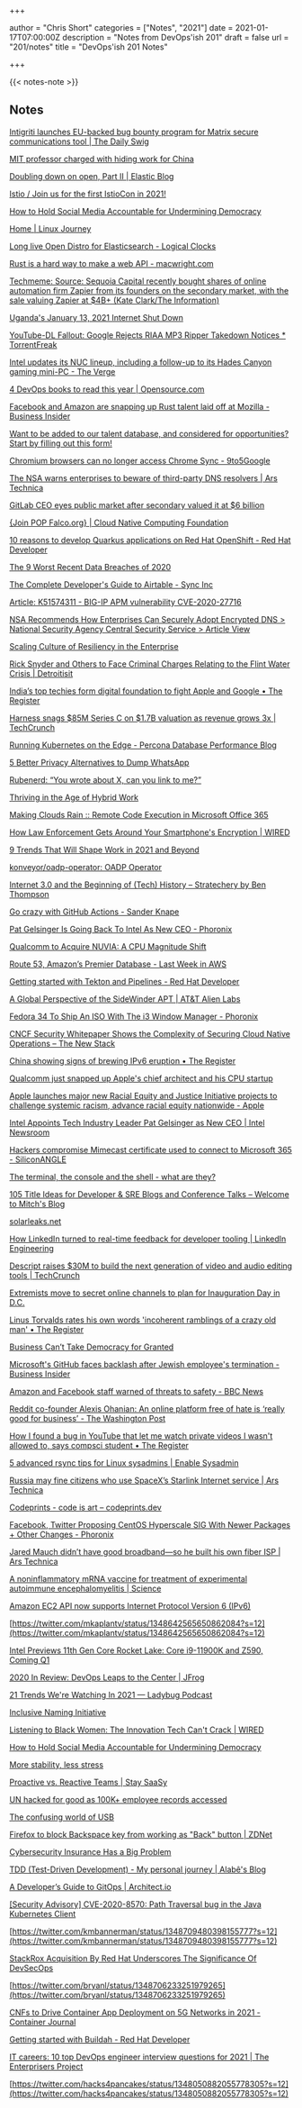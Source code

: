 +++

author = "Chris Short"
categories = ["Notes", "2021"]
date = 2021-01-17T07:00:00Z
description = "Notes from DevOps'ish 201"
draft = false
url = "201/notes"
title = "DevOps'ish 201 Notes"

+++

{{< notes-note >}}

## Notes

[Intigriti launches EU-backed bug bounty program for Matrix secure communications tool | The Daily Swig](https://portswigger.net/daily-swig/intigriti-launches-eu-backed-bug-bounty-program-for-matrix-secure-communications-tool)

[MIT professor charged with hiding work for China](https://apnews.com/article/boston-arrests-china-massachusetts-nanotechnology-b175c88b2111b5765f6476b5bbd4ebf2)

[Doubling down on open, Part II | Elastic Blog](https://www.elastic.co/blog/licensing-change)

[Istio / Join us for the first IstioCon in 2021!](https://istio.io/latest/blog/2020/istiocon-2021/)

[How to Hold Social Media Accountable for Undermining Democracy](https://hbr.org/2021/01/how-to-hold-social-media-accountable-for-undermining-democracy?utm_medium=email&utm_source=newsletter_monthly&utm_campaign=technology_not_activesubs&deliveryName=DM114601)

[Home | Linux Journey](https://linuxjourney.com/)

[Long live Open Distro for Elasticsearch - Logical Clocks](https://www.logicalclocks.com/blog/elasticsearch-is-dead-long-live-open-distro-for-elasticsearch)

[Rust is a hard way to make a web API - macwright.com](https://macwright.com/2021/01/15/rust.html)

[Techmeme: Source: Sequoia Capital recently bought shares of online automation firm Zapier from its founders on the secondary market, with the sale valuing Zapier at $4B+ (Kate Clark/The Information)](https://www.techmeme.com/210114/p53#a210114p53)

[Uganda's January 13, 2021 Internet Shut Down](https://blog.cloudflare.com/uganda-january-13-2021-internet-shut-down/)

[YouTube-DL Fallout: Google Rejects RIAA MP3 Ripper Takedown Notices * TorrentFreak](https://torrentfreak.com/youtube-dl-fallout-google-rejects-riaa-mp3-ripper-takedown-notices-210115/)

[Intel updates its NUC lineup, including a follow-up to its Hades Canyon gaming mini-PC - The Verge](https://www.theverge.com/2021/1/14/22231244/intel-nuc-11-pc-announcement-includes-mini-gaming-computer)

[4 DevOps books to read this year | Opensource.com](https://opensource.com/article/21/1/devops-books)

[Facebook and Amazon are snapping up Rust talent laid off at Mozilla - Business Insider](https://www.businessinsider.com/facebook-amazon-microsoft-rust-mozilla-layoffs-2021-1)

[Want to be added to our talent database, and considered for opportunities? Start by filling out this form!](https://airtable.com/shrD3E9QUMhzpYukC)

[Chromium browsers can no longer access Chrome Sync - 9to5Google](https://9to5google.com/2021/01/15/chromium-chrome-sync-bookmarks/)

[The NSA warns enterprises to beware of third-party DNS resolvers | Ars Technica](https://arstechnica.com/information-technology/2021/01/the-nsa-warns-enterprises-to-beware-of-third-party-dns-resolvers/)

[GitLab CEO eyes public market after secondary valued it at $6 billion](https://www.cnbc.com/2021/01/15/gitlab-ceo-eyes-public-market-after-secondary-valued-it-at-6-billion-.html)

[{Join POP Falco.org} | Cloud Native Computing Foundation](https://www.cncf.io/blog/2020/12/14/join-pop-falco-org/)

[10 reasons to develop Quarkus applications on Red Hat OpenShift - Red Hat Developer](https://developers.redhat.com/blog/2021/01/15/10-reasons-to-develop-quarkus-applications-on-red-hat-openshift/)

[The 9 Worst Recent Data Breaches of 2020](https://auth0.com/blog/the-nine-worst-recent-data-breaches-of-2020/)

[The Complete Developer's Guide to Airtable - Sync Inc](https://blog.syncinc.so/the-complete-developers-guide-to-airtable)

[Article: K51574311 - BIG-IP APM vulnerability CVE-2020-27716](https://support.f5.com/csp/article/K51574311)

[NSA Recommends How Enterprises Can Securely Adopt Encrypted DNS > National Security Agency Central Security Service > Article View](https://www.nsa.gov/News-Features/Feature-Stories/Article-View/Article/2471956/nsa-recommends-how-enterprises-can-securely-adopt-encrypted-dns/)

[Scaling Culture of Resiliency in the Enterprise](https://www.infoq.com/presentations/charter-resiliency-team/)

[Rick Snyder and Others to Face Criminal Charges Relating to the Flint Water Crisis | Detroitisit](https://detroitisit.com/rick-snyder-criminal-charges-flint-water-crisis/)

[India’s top techies form digital foundation to fight Apple and Google • The Register](https://www.theregister.com/2021/01/14/atmanirbhar_digital_india_foundation/)

[Harness snags $85M Series C on $1.7B valuation as revenue grows 3x | TechCrunch](https://techcrunch.com/2021/01/14/harness-snags-85m-series-c-on-1-7b-valuation-as-revenue-grows-3x/)

[Running Kubernetes on the Edge - Percona Database Performance Blog](https://www.percona.com/blog/2021/01/13/running-kubernetes-on-the-edge/)

[5 Better Privacy Alternatives to Dump WhatsApp](https://itsfoss.com/private-whatsapp-alternatives/)

[Rubenerd: “You wrote about X, can you link to me?”](https://rubenerd.com/you-wrote-about-x-can-you-link-to-me/)

[Thriving in the Age of Hybrid Work](https://hbr.org/2021/01/thriving-in-the-age-of-hybrid-work)

[Making Clouds Rain :: Remote Code Execution in Microsoft Office 365](https://srcincite.io/blog/2021/01/12/making-clouds-rain-rce-in-office-365.html)

[How Law Enforcement Gets Around Your Smartphone's Encryption | WIRED](https://www.wired.com/story/smartphone-encryption-law-enforcement-tools/)

[9 Trends That Will Shape Work in 2021 and Beyond](https://hbr.org/2021/01/9-trends-that-will-shape-work-in-2021-and-beyond)

[konveyor/oadp-operator: OADP Operator](https://github.com/konveyor/oadp-operator)

[Internet 3.0 and the Beginning of (Tech) History – Stratechery by Ben Thompson](https://stratechery.com/2021/internet-3-0-and-the-beginning-of-tech-history/)

[Go crazy with GitHub Actions - Sander Knape](https://sanderknape.com/2021/01/go-crazy-github-actions/)

[Pat Gelsinger Is Going Back To Intel As New CEO - Phoronix](https://www.phoronix.com/scan.php?page=news_item&px=Intel-CEO-Pat-Gelsinger)

[Qualcomm to Acquire NUVIA: A CPU Magnitude Shift](https://www.anandtech.com/show/16416/qualcomm-to-acquire-nuvia-a-cpu-magnitude-shift)

[Route 53, Amazon’s Premier Database - Last Week in AWS](https://www.lastweekinaws.com/blog/route-53-amazons-premier-database/)

[Getting started with Tekton and Pipelines - Red Hat Developer](https://developers.redhat.com/blog/2021/01/13/getting-started-with-tekton-and-pipelines/)

[A Global Perspective of the SideWinder APT | AT&T Alien Labs](https://cybersecurity.att.com/blogs/labs-research/a-global-perspective-of-the-sidewinder-apt)

[Fedora 34 To Ship An ISO With The i3 Window Manager - Phoronix](https://www.phoronix.com/scan.php?page=news_item&px=Fedora-34-i3-Spin)

[CNCF Security Whitepaper Shows the Complexity of Securing Cloud Native Operations – The New Stack](https://thenewstack.io/cncf-security-whitepaper-shows-the-complexity-of-securing-cloud-native-operations/)

[China showing signs of brewing IPv6 eruption • The Register](https://www.theregister.com/2021/01/13/china_ipv6_eruption/)

[Qualcomm just snapped up Apple's chief architect and his CPU startup](https://www.androidauthority.com/qualcomm-nuvia-1192440/)

[Apple launches major new Racial Equity and Justice Initiative projects to challenge systemic racism, advance racial equity nationwide - Apple](https://www.apple.com/newsroom/2021/01/apple-launches-major-new-racial-equity-and-justice-initiative-projects-to-challenge-systemic-racism-advance-racial-equity-nationwide/)

[Intel Appoints Tech Industry Leader Pat Gelsinger as New CEO | Intel Newsroom](https://newsroom.intel.com/news-releases/intel-appoints-tech-industry-leader-pat-gelsinger-as-new-ceo/)

[Hackers compromise Mimecast certificate used to connect to Microsoft 365 - SiliconANGLE](https://siliconangle.com/2021/01/12/hackers-compromise-mimecast-certificate-used-connect-microsoft-365/)

[The terminal, the console and the shell - what are they?](http://unixsheikh.com/articles/the-terminal-the-console-and-the-shell-what-are-they.html)

[105 Title Ideas for Developer & SRE Blogs and Conference Talks – Welcome to Mitch's Blog](http://mpron.github.io/105-title-ideas-developer-sre-blogs-conference-talks)

[solarleaks.net](http://solarleaks.net/)

[How LinkedIn turned to real-time feedback for developer tooling | LinkedIn Engineering](https://engineering.linkedin.com/blog/2021/real-time-feedback-for-developer-tooling)

[Descript raises $30M to build the next generation of video and audio editing tools | TechCrunch](https://techcrunch.com/2021/01/12/descript-raises-30m-to-build-the-next-generation-of-video-and-audio-editing-tools/)

[Extremists move to secret online channels to plan for Inauguration Day in D.C.](https://www.nbcnews.com/politics/congress/extremists-move-secret-line-channels-plan-inauguration-day-d-c-n1253876)

[Linus Torvalds rates his own words 'incoherent ramblings of a crazy old man' • The Register](https://www.theregister.com/2021/01/11/linux_5_11_rc3/)

[Business Can’t Take Democracy for Granted](https://hbr.org/2021/01/business-cant-take-democracy-for-granted?utm_medium=email&utm_source=newsletter_monthly&utm_campaign=strategy_activesubs&utm_content=signinnudge&deliveryName=DM114284)

[Microsoft's GitHub faces backlash after Jewish employee's termination - Business Insider](https://www.businessinsider.com/microsoft-github-backlash-jewish-employee-termination-2021-1)

[Amazon and Facebook staff warned of threats to safety - BBC News](https://www.bbc.com/news/technology-55635198)

[Reddit co-founder Alexis Ohanian: An online platform free of hate is ‘really good for business’ - The Washington Post](https://www.washingtonpost.com/lifestyle/magazine/reddit-co-founder-alexis-ohanian-an-online-platform-free-of-hate-is-really-good-for-business/2021/01/07/482f228c-38dc-11eb-98c4-25dc9f4987e8_story.html)

[How I found a bug in YouTube that let me watch private videos I wasn't allowed to, says compsci student • The Register](https://www.theregister.com/2021/01/12/youtube_video_vulnerability/)

[5 advanced rsync tips for Linux sysadmins | Enable Sysadmin](https://www.redhat.com/sysadmin/5-rsync-tips)

[Russia may fine citizens who use SpaceX’s Starlink Internet service | Ars Technica](https://arstechnica.com/science/2021/01/russia-may-fine-citizens-who-use-spacexs-starlink-internet-service/)

[Codeprints - code is art – codeprints.dev](https://codeprints.dev/)

[Facebook, Twitter Proposing CentOS Hyperscale SIG With Newer Packages + Other Changes - Phoronix](https://www.phoronix.com/scan.php?page=news_item&px=CentOS-Hyperscale-SIG)

[Jared Mauch didn’t have good broadband—so he built his own fiber ISP | Ars Technica](https://arstechnica.com/information-technology/2021/01/jared-mauch-didnt-have-good-broadband-so-he-built-his-own-fiber-isp/)

[A noninflammatory mRNA vaccine for treatment of experimental autoimmune encephalomyelitis | Science](https://science.sciencemag.org/content/371/6525/145.full)

[Amazon EC2 API now supports Internet Protocol Version 6 (IPv6)](https://aws.amazon.com/about-aws/whats-new/2021/01/amazon-ec2-api-supports-internet-protocol-version-6/)

[https://twitter.com/mkaplantv/status/1348642565650862084?s=12](https://twitter.com/mkaplantv/status/1348642565650862084?s=12)

[Intel Previews 11th Gen Core Rocket Lake: Core i9-11900K and Z590, Coming Q1](https://www.anandtech.com/show/16390/intel-previews-11th-gen-core-rocket-lake-core-i911900k-and-z590-coming-q1)

[2020 In Review: DevOps Leaps to the Center | JFrog](https://jfrog.com/blog/2020_devops_leaps_to_the_center/)

[21 Trends We're Watching In 2021 — Ladybug Podcast](https://www.ladybug.dev/episodes/21-trends-were-watching-in-2021)

[Inclusive Naming Initiative](https://inclusivenaming.org/get-involved/)

[Listening to Black Women: The Innovation Tech Can't Crack | WIRED](https://www.wired.com/story/listening-to-black-women-the-innovation-tech-cant-figure-out/)

[How to Hold Social Media Accountable for Undermining Democracy](https://hbr.org/2021/01/how-to-hold-social-media-accountable-for-undermining-democracy)

[More stability, less stress](https://www.johndcook.com/blog/2021/01/11/more-stability-less-stress/)

[Proactive vs. Reactive Teams | Stay SaaSy](https://staysaasy.com/management/2021/01/10/proactive-vs-reactive-teams.html)

[UN hacked for good as 100K+ employee records accessed](https://www.hackread.com/un-hacked-employee-records-accessed/)

[The confusing world of USB](https://fabiensanglard.net/nousb/index.html)

[Firefox to block Backspace key from working as "Back" button | ZDNet](https://www.zdnet.com/article/firefox-to-block-backspace-key-from-working-as-back-button/)

[Cybersecurity Insurance Has a Big Problem](https://hbr.org/2021/01/cybersecurity-insurance-has-a-big-problem)

[TDD (Test-Driven Development) - My personal journey | Alabê's Blog](https://alabeduarte.com/tdd/)

[A Developer’s Guide to GitOps | Architect.io](https://www.architect.io/blog/gitops-developers-guide)

[[Security Advisory] CVE-2020-8570: Path Traversal bug in the Java Kubernetes Client](https://groups.google.com/g/kubernetes-dev/c/uQmyI0qhNv4/m/3Gnd5Mh7BAAJ)

[https://twitter.com/kmbannerman/status/1348709480398155777?s=12](https://twitter.com/kmbannerman/status/1348709480398155777?s=12)

[StackRox Acquisition By Red Hat Underscores The Significance Of DevSecOps](https://www.forbes.com/sites/janakirammsv/2021/01/10/stackrox-acquisition-by-red-hat-underscores-the-significance-of-devsecops/?sh=1b13353a554b)

[https://twitter.com/bryanl/status/1348706233251979265](https://twitter.com/bryanl/status/1348706233251979265)

[CNFs to Drive Container App Deployment on 5G Networks in 2021 - Container Journal](https://containerjournal.com/topics/container-networking/cnfs-drive-container-app-deployment-on-5g-networks-2021/)

[Getting started with Buildah - Red Hat Developer](https://developers.redhat.com/blog/2021/01/11/getting-started-with-buildah/)

[IT careers: 10 top DevOps engineer interview questions for 2021 | The Enterprisers Project](https://enterprisersproject.com/article/2021/1/10-top-devops-engineer-interview-questions-2021)

[https://twitter.com/hacks4pancakes/status/1348050882055778305?s=12](https://twitter.com/hacks4pancakes/status/1348050882055778305?s=12)

